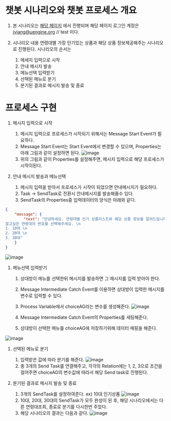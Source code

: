 # 챗봇 시나리오와 챗봇 프로세스 개요
1. 본 시나리오는 [해당 페이지](http://front-end.pas-mini.io/) 에서 진행되며 해당 페이지 로그인 계정은
jyjang@uengine.org // test 이다.

1. 시나리오 내용
연령대별 가장 인기있는 상품과 해당 상품 정보제공해주는 시나리오로 진행된다. 시나리오의 순서는
    1. 메세지 입력으로 시작
    1. 안내 메시지 발송
    1. 메뉴선택 입력받기
    1. 선택된 메뉴로 분기
    1. 분기된 결과로 메시지 발송 및 종료

# 프로세스 구현
1. 메시지 입력으로 시작 
    1. 메시지 입력으로 프로세스가 시작되기 위해서는 Message Start Event가 필요하다.
    1. Message Start Event는 Start Event에서 변경할 수 있으며, Properties는 아래 그림과 같이 설정하면 된다.
    ![image](https://user-images.githubusercontent.com/16382067/35207376-f87c74f2-ff85-11e7-8153-166f59a08c8c.png)
    1. 위의 그림과 같이 Properties를 설정해주면, 메시지 입력으로 해당 프로세스가 시작이된다.

1. 안내 메시지 발송과 메뉴선택
    1. 메시지 입력을 받아서 프로세스가 시작이 되었으면 안내메시지가 필요하다.
    1. Task -> SendTask로 전환시 안내메시지를 발송해줄수 있다.
    1. SendTask의 Properties중 입력데이터의 양식은 아래와 같다.

```json
{
    "message": {
        "text": "안녕하세요. 연령대별 인기 상품리스트와 해당 상품 정보를 알려드립니다. \n 
알고싶은 연령대의 번호를 선택해주세요. \n 
1. 10대 \n 
2. 20대 \n
3. 30대"
    }
}
```
![image](https://user-images.githubusercontent.com/16382067/35208012-63f0735c-ff89-11e7-959b-3407bb946732.png)


1. 메뉴선택 입력받기
    1. 상대방이 메뉴를 선택한뒤 메시지를 발송하면 그 메시지를 입력 받아야 한다.
    1. Message Intermediate Catch Event를 이용하면 상대방이 입력한 메시지를 변수로 입력할 수 있다.
    1. Process Variable에서 choiceAG라는 변수를 생성해준다.
![image](https://user-images.githubusercontent.com/16382067/35208047-9ab0a89e-ff89-11e7-99ce-4c7ab79ecd7d.png)
    
    1. Message Intermediate Catch Event의 Properties를 세팅해준다.
    1. 상대방이 선택한 메뉴를 choiceAG에 저장하기위해 데이터 매핑을 해준다.

![image](https://user-images.githubusercontent.com/16382067/35208097-db48abcc-ff89-11e7-8f2d-8a4d08835527.png)

1. 선택된 메뉴로 분기
    1. 입력받은 값에 따라 분기를 해준다.
![image](https://user-images.githubusercontent.com/16382067/35208171-343c2812-ff8a-11e7-8bc5-db0af91fc342.png)
    1. 총 3개의 Send Task를 연결해주고, 각각의 Relation에는 1, 2, 3으로 조건을 걸어주면 choiceAG의 변수값에 따라서 해당 Send task로 진행된다.

1. 분기된 결과로 메시지 발송 및 종료
    1. 3개의 SendTask를 설정하여준다. ex) 10대 인기상품
![image](https://user-images.githubusercontent.com/16382067/35208681-db65ac4c-ff8c-11e7-9e18-417c24ade2e1.png)
    1. 10대, 20대, 30대의 SendTask가 모두 완성이 된 후, 해당 시나리오에서는 다른 연령대조회, 종료로 분기를 다시한번 주었다.
    1. 해당 시나리오의 결과는 다음과 같다.
![image](https://user-images.githubusercontent.com/16382067/35208771-46fa31ee-ff8d-11e7-8c1f-d35995701a82.png)


